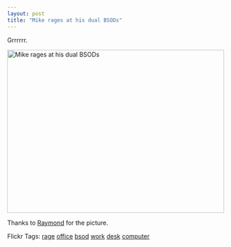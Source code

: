 ```yaml
---
layout: post
title: "Mike rages at his dual BSODs"
---
```


<p>Grrrrrr.</p>
<p><a target="_blank" href="http://www.flickr.com/photos/kindohm/534528848/" title="Photo Sharing"><img border="0" src="http://farm2.static.flickr.com/1038/534528848_29875ebbe0.jpg" width="500" height="375" alt="Mike rages at his dual BSODs" /></a></p>
  
<p>Thanks to <a href="http://www.iwkid.com" target="_blank">Raymond</a> for the picture.</p>
  
<p class="tags" id="0767317B-992E-4b12-91E0-4F059A8CECA8:e22008a1-a438-43d1-bc8e-ff642c8363fc">Flickr Tags: <a href="http://flickr.com/photos/tags/rage" rel="tag" target="_blank">rage</a> <a href="http://flickr.com/photos/tags/office" rel="tag" target="_blank">office</a> <a href="http://flickr.com/photos/tags/bsod" rel="tag" target="_blank">bsod</a> <a href="http://flickr.com/photos/tags/work" rel="tag" target="_blank">work</a> <a href="http://flickr.com/photos/tags/desk" rel="tag" target="_blank">desk</a> <a href="http://flickr.com/photos/tags/computer" rel="tag" target="_blank">computer</a></p>
 
